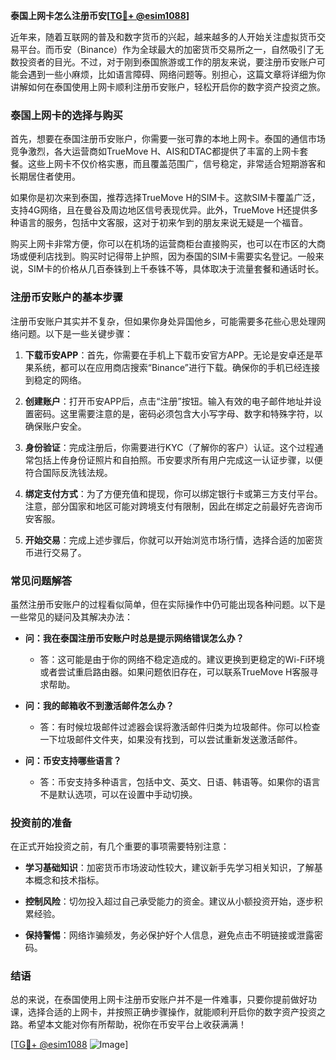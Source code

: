 **泰国上网卡怎么注册币安[[TG💪+ @esim1088](https://t.me/s/esim1088)]**

近年来，随着互联网的普及和数字货币的兴起，越来越多的人开始关注虚拟货币交易平台。而币安（Binance）作为全球最大的加密货币交易所之一，自然吸引了无数投资者的目光。不过，对于刚到泰国旅游或工作的朋友来说，要注册币安账户可能会遇到一些小麻烦，比如语言障碍、网络问题等。别担心，这篇文章将详细为你讲解如何在泰国使用上网卡顺利注册币安账户，轻松开启你的数字资产投资之旅。

### 泰国上网卡的选择与购买

首先，想要在泰国注册币安账户，你需要一张可靠的本地上网卡。泰国的通信市场竞争激烈，各大运营商如TrueMove H、AIS和DTAC都提供了丰富的上网卡套餐。这些上网卡不仅价格实惠，而且覆盖范围广，信号稳定，非常适合短期游客和长期居住者使用。

如果你是初次来到泰国，推荐选择TrueMove H的SIM卡。这款SIM卡覆盖广泛，支持4G网络，且在曼谷及周边地区信号表现优异。此外，TrueMove H还提供多种语言的服务，包括中文客服，这对于初来乍到的朋友来说无疑是一个福音。

购买上网卡非常方便，你可以在机场的运营商柜台直接购买，也可以在市区的大商场或便利店找到。购买时记得带上护照，因为泰国的SIM卡需要实名登记。一般来说，SIM卡的价格从几百泰铢到上千泰铢不等，具体取决于流量套餐和通话时长。

### 注册币安账户的基本步骤

注册币安账户其实并不复杂，但如果你身处异国他乡，可能需要多花些心思处理网络问题。以下是一些关键步骤：

1. **下载币安APP**：首先，你需要在手机上下载币安官方APP。无论是安卓还是苹果系统，都可以在应用商店搜索“Binance”进行下载。确保你的手机已经连接到稳定的网络。

2. **创建账户**：打开币安APP后，点击“注册”按钮。输入有效的电子邮件地址并设置密码。这里需要注意的是，密码必须包含大小写字母、数字和特殊字符，以确保账户安全。

3. **身份验证**：完成注册后，你需要进行KYC（了解你的客户）认证。这个过程通常包括上传身份证照片和自拍照。币安要求所有用户完成这一认证步骤，以便符合国际反洗钱法规。

4. **绑定支付方式**：为了方便充值和提现，你可以绑定银行卡或第三方支付平台。注意，部分国家和地区可能对跨境支付有限制，因此在绑定之前最好先咨询币安客服。

5. **开始交易**：完成上述步骤后，你就可以开始浏览市场行情，选择合适的加密货币进行交易了。

### 常见问题解答

虽然注册币安账户的过程看似简单，但在实际操作中仍可能出现各种问题。以下是一些常见的疑问及其解决办法：

- **问：我在泰国注册币安账户时总是提示网络错误怎么办？**
  - 答：这可能是由于你的网络不稳定造成的。建议更换到更稳定的Wi-Fi环境或者尝试重启路由器。如果问题依旧存在，可以联系TrueMove H客服寻求帮助。

- **问：我的邮箱收不到激活邮件怎么办？**
  - 答：有时候垃圾邮件过滤器会误将激活邮件归类为垃圾邮件。你可以检查一下垃圾邮件文件夹，如果没有找到，可以尝试重新发送激活邮件。

- **问：币安支持哪些语言？**
  - 答：币安支持多种语言，包括中文、英文、日语、韩语等。如果你的语言不是默认选项，可以在设置中手动切换。

### 投资前的准备

在正式开始投资之前，有几个重要的事项需要特别注意：

- **学习基础知识**：加密货币市场波动性较大，建议新手先学习相关知识，了解基本概念和技术指标。
  
- **控制风险**：切勿投入超过自己承受能力的资金。建议从小额投资开始，逐步积累经验。

- **保持警惕**：网络诈骗频发，务必保护好个人信息，避免点击不明链接或泄露密码。

### 结语

总的来说，在泰国使用上网卡注册币安账户并不是一件难事，只要你提前做好功课，选择合适的上网卡，并按照正确步骤操作，就能顺利开启你的数字资产投资之路。希望本文能对你有所帮助，祝你在币安平台上收获满满！

[[TG💪+ @esim1088](https://t.me/s/esim1088) ![Image](https://i.postimg.cc/4NQfJmqS/Snipaste-2025-05-13-00-14-12.png)]